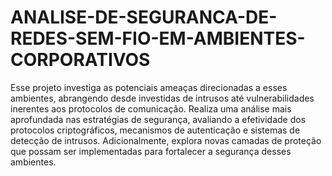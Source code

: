 # ANALISE-DE-SEGURANCA-DE-REDES-SEM-FIO-EM-AMBIENTES-CORPORATIVOS
Esse projeto investiga as potenciais ameaças direcionadas a esses ambientes, abrangendo desde investidas de intrusos até vulnerabilidades inerentes aos protocolos de comunicação. Realiza uma análise mais aprofundada nas estratégias de segurança, avaliando a efetividade dos protocolos criptográficos, mecanismos de autenticação e sistemas de detecção de intrusos. Adicionalmente, explora novas camadas de proteção que possam ser implementadas para fortalecer a segurança desses ambientes.
